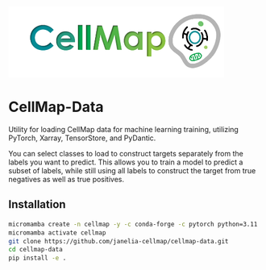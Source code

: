 <img src="https://raw.githubusercontent.com/janelia-cellmap/dacapo/main/docs/source/_static/CellMapLogo.png" alt="CellMap logo" width="85%">

# CellMap-Data

<!-- [![License](https://img.shields.io/pypi/l/cellmap-data.svg?color=green)](https://github.com/janelia-cellmap/cellmap-data/blob/main/LICENSE)
[![PyPI](https://img.shields.io/pypi/v/cellmap-data.svg?color=green)](https://pypi.org/project/cellmap-data)
[![Python Version](https://img.shields.io/pypi/pyversions/cellmap-data.svg?color=green)](https://python.org) -->

Utility for loading CellMap data for machine learning training, utilizing PyTorch, Xarray, TensorStore, and PyDantic.

You can select classes to load to construct targets separately from the labels you want to predict. This allows you to train a model to predict a subset of labels, while still using all labels to construct the target from true negatives as well as true positives.

## Installation

```bash
micromamba create -n cellmap -y -c conda-forge -c pytorch python=3.11
micromamba activate cellmap
git clone https://github.com/janelia-cellmap/cellmap-data.git
cd cellmap-data
pip install -e .
```
